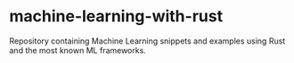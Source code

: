 # machine-learning-with-rust
Repository containing Machine Learning snippets and examples using Rust and the most known ML frameworks.
